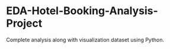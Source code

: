 # EDA-Hotel-Booking-Analysis-Project
Complete analysis along with visualization dataset using Python.
